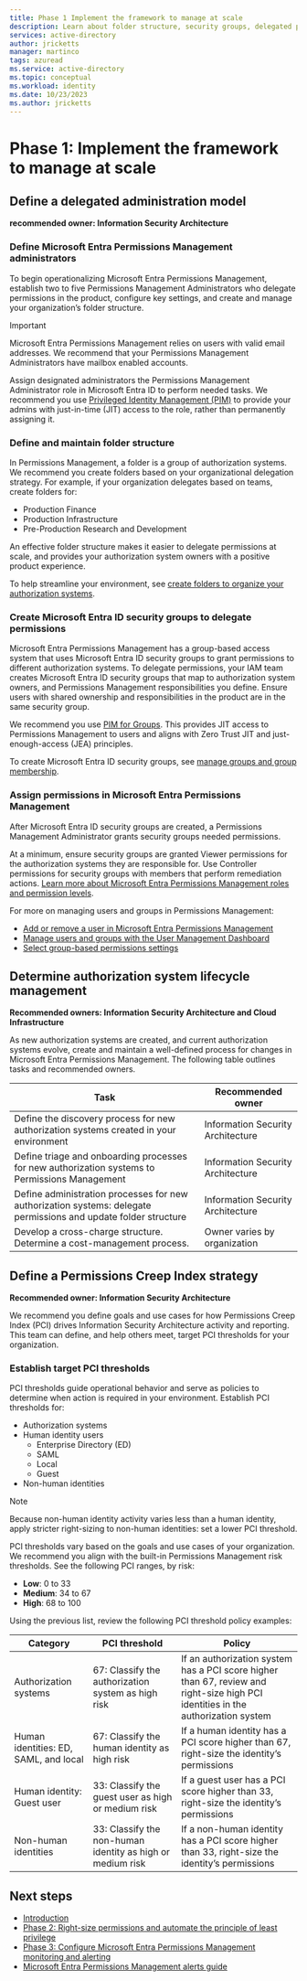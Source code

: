 ```yaml
---
title: Phase 1 Implement the framework to manage at scale
description: Learn about folder structure, security groups, delegated permissions, lifecycle management, and Permissions Creep Index thresholds
services: active-directory
author: jricketts
manager: martinco
tags: azuread
ms.service: active-directory
ms.topic: conceptual
ms.workload: identity
ms.date: 10/23/2023
ms.author: jricketts
---
```


# Phase 1: Implement the framework to manage at scale

## Define a delegated administration model

**recommended owner: Information Security Architecture**

### Define Microsoft Entra Permissions Management administrators

To begin operationalizing Microsoft Entra Permissions Management, establish two to five Permissions Management Administrators who delegate permissions in the product, configure key settings, and create and manage your organization’s folder structure.

>[!IMPORTANT]
> Microsoft Entra Permissions Management relies on users with valid email addresses. We recommend that your Permissions Management Administrators have mailbox enabled accounts.

Assign designated administrators the Permissions Management Administrator role in Microsoft Entra ID to perform needed tasks. We recommend you use [Privileged Identity Management (PIM)](~/id-governance/privileged-identity-management/pim-configure.md) to provide your admins with just-in-time (JIT) access to the role, rather than permanently assigning it.

### Define and maintain folder structure

In Permissions Management, a folder is a group of authorization systems. We recommend you create folders based on your organizational delegation strategy. For example, if your organization delegates based on teams, create folders for:

* Production Finance
* Production Infrastructure
* Pre-Production Research and Development

An effective folder structure makes it easier to delegate permissions at scale, and provides your authorization system owners with a positive product experience.

To help streamline your environment, see [create folders to organize your authorization systems](~/permissions-management/how-to-create-folders.md).

### Create Microsoft Entra ID security groups to delegate permissions

Microsoft Entra Permissions Management has a group-based access system that uses Microsoft Entra ID security groups to grant permissions to different authorization systems. To delegate permissions, your IAM team creates Microsoft Entra ID security groups that map to authorization system owners, and Permissions Management responsibilities you define. Ensure users with shared ownership and responsibilities in the product are in the same security group.

We recommend you use [PIM for Groups](~/id-governance/privileged-identity-management/concept-pim-for-groups.md). This provides JIT access to Permissions Management to users and aligns with Zero Trust JIT and just-enough-access (JEA) principles.

To create Microsoft Entra ID security groups, see [manage groups and group membership](~/fundamentals/how-to-manage-groups.md).

### Assign permissions in Microsoft Entra Permissions Management

After Microsoft Entra ID security groups are created, a Permissions Management Administrator grants security groups needed permissions.

At a minimum, ensure security groups are granted Viewer permissions for the authorization systems they are responsible for. Use Controller permissions for security groups with members that perform remediation actions. [Learn more about Microsoft Entra Permissions Management roles and permission levels](~/permissions-management/product-roles-permissions.md).

For more on managing users and groups in Permissions Management:

* [Add or remove a user in Microsoft Entra Permissions Management](~/permissions-management/how-to-add-remove-user-to-group.md)
* [Manage users and groups with the User Management Dashboard](~/permissions-management/ui-user-management.md)
* [Select group-based permissions settings](~/permissions-management/how-to-create-group-based-permissions.md)

## Determine authorization system lifecycle management

**Recommended owners: Information Security Architecture and Cloud Infrastructure**

As new authorization systems are created, and current authorization systems evolve, create and maintain a well-defined process for changes in Microsoft Entra Permissions Management. The following table outlines tasks and recommended owners.

|Task|Recommended owner|
|---|---|
|Define the discovery process for new authorization systems created in your environment|Information Security Architecture|
|Define triage and onboarding processes for new authorization systems to Permissions Management|Information Security Architecture|
|Define administration processes for new authorization systems: delegate permissions and update folder structure|Information Security Architecture|
|Develop a cross-charge structure. Determine a cost-management process.|Owner varies by organization|

## Define a Permissions Creep Index strategy

**Recommended owner: Information Security Architecture**

We recommend you define goals and use cases for how Permissions Creep Index (PCI) drives Information Security Architecture activity and reporting. This team can define, and help others meet, target PCI thresholds for your organization.

### Establish target PCI thresholds

PCI thresholds guide operational behavior and serve as policies to determine when action is required in your environment. Establish PCI thresholds for:

* Authorization systems
* Human identity users
  * Enterprise Directory (ED)
  * SAML
  * Local
  * Guest
* Non-human identities

>[!NOTE]
> Because non-human identity activity varies less than a human identity, apply stricter right-sizing to non-human identities: set a lower PCI threshold.

PCI thresholds vary based on the goals and use cases of your organization. We recommend you align with the built-in Permissions Management risk thresholds. See the following PCI ranges, by risk:

* **Low**: 0 to 33
* **Medium**: 34 to 67
* **High**: 68 to 100 

Using the previous list, review the following PCI threshold policy examples:

|Category|PCI threshold|Policy|
|---|---|---|
|Authorization systems|67: Classify the authorization system as high risk|If an authorization system has a PCI score higher than 67, review and right-size high PCI identities in the authorization system|
|Human identities: ED, SAML, and local|67: Classify the human identity as high risk|If a human identity has a PCI score higher than 67, right-size the identity’s permissions|
|Human identity: Guest user|33: Classify the guest user as high or medium risk|If a guest user has a PCI score higher than 33, right-size the identity’s permissions|
|Non-human identities|33: Classify the non-human identity as high or medium risk|If a non-human identity has a PCI score higher than 33, right-size the identity’s permissions |

## Next steps

* [Introduction](permissions-manage-ops-guide-intro.md)
* [Phase 2: Right-size permissions and automate the principle of least privilege](permissions-manage-ops-guide-two.md)
* [Phase 3: Configure Microsoft Entra Permissions Management monitoring and alerting](permissions-manage-ops-guide-three.md)
* [Microsoft Entra Permissions Management alerts guide](permissions-manage-ops-guide-alerts.md)
